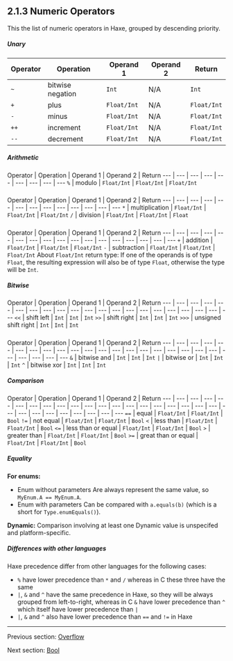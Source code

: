 ## 2.1.3 Numeric Operators

This the list of numeric operators in Haxe, grouped by descending priority.

##### Unary
 
 Operator  | Operation  | Operand 1  | Operand 2  | Return 
 --- | --- | --- | --- | ---
<code>~</code> | bitwise negation  | `Int`  | N/A  | `Int` 
<code>+</code> | plus  | `Float/Int`  | N/A  | `Float/Int` 
<code>-</code> | minus  | `Float/Int`  | N/A  | `Float/Int` 
<code>++</code> | increment  | `Float/Int`  | N/A  | `Float/Int` 
<code>--</code>  | decrement  | `Float/Int`  | N/A  | `Float/Int` 
 
##### Arithmetic
 
 Operator  | Operation  | Operand 1  | Operand 2  | Return 
 --- | --- | --- | --- | --- | --- | --- | --- | ---
<code>%</code>  | modulo  | `Float/Int`  | `Float/Int`  | `Float/Int` 
 
#####  
 
 Operator  | Operation  | Operand 1  | Operand 2  | Return 
 --- | --- | --- | --- | --- | --- | --- | --- | --- | --- | --- | --- | ---
<code>*</code>  | multiplication  | `Float/Int`  | `Float/Int`  | `Float/Int` 
<code>/</code>  | division  | `Float/Int`  | `Float/Int`  | `Float` 
 
#####  
 
 Operator  | Operation  | Operand 1  | Operand 2  | Return 
 --- | --- | --- | --- | --- | --- | --- | --- | --- | --- | --- | --- | --- | --- | --- | --- | ---
<code>+</code>  | addition  | `Float/Int`  | `Float/Int`  | `Float/Int` 
<code>-</code>  | subtraction  | `Float/Int`  | `Float/Int`  | `Float/Int` 
 About `Float/Int` return type: If one of the operands is of type `Float`, the resulting expression will also be of type `Float`, otherwise the type will be `Int`.
##### Bitwise
 
 Operator  | Operation  | Operand 1  | Operand 2  | Return 
 --- | --- | --- | --- | --- | --- | --- | --- | --- | --- | --- | --- | --- | --- | --- | --- | --- | --- | --- | --- | ---
<code>&lt;&lt;</code>  | shift left  | `Int`  | `Int`  | `Int` 
<code>&gt;&gt;</code>  | shift right  | `Int`  | `Int`  | `Int` 
<code>&gt;&gt;&gt;</code>  | unsigned shift right  | `Int`  | `Int`  | `Int` 
 
#####  
 
 Operator  | Operation  | Operand 1  | Operand 2  | Return 
 --- | --- | --- | --- | --- | --- | --- | --- | --- | --- | --- | --- | --- | --- | --- | --- | --- | --- | --- | --- | --- | --- | --- | --- | ---
<code>&amp;</code>  | bitwise and  | `Int`  | `Int`  | `Int` 
<code>&#124;</code>  | bitwise or  | `Int`  | `Int`  | `Int` 
<code>^</code>  | bitwise xor  | `Int`  | `Int`  | `Int` 
 
##### Comparison
 
 Operator  | Operation  | Operand 1  | Operand 2  | Return 
 --- | --- | --- | --- | --- | --- | --- | --- | --- | --- | --- | --- | --- | --- | --- | --- | --- | --- | --- | --- | --- | --- | --- | --- | --- | --- | --- | --- | ---
<code>==</code>  | equal  | `Float/Int`  | `Float/Int`  | `Bool` 
<code>!=</code>  | not equal  | `Float/Int`  | `Float/Int`  | `Bool` 
<code>&lt;</code>  | less than  | `Float/Int`  | `Float/Int`  | `Bool` 
<code>&lt;=</code>  | less than or equal  | `Float/Int`  | `Float/Int`  | `Bool` 
<code>&gt;</code>  | greater than  | `Float/Int`  | `Float/Int`  | `Bool` 
<code>&gt;=</code>  | great than or equal  | `Float/Int`  | `Float/Int`  | `Bool` 
 

##### Equality

**For enums:**

* Enum without parameters Are always represent the same value, so `MyEnum.A == MyEnum.A`. 
* Enum with parameters Can be compared with `a.equals(b)` (which is a short for `Type.enumEquals()`).

**Dynamic:**
Comparison involving at least one Dynamic value is unspecifed and platform-specific.

##### Differences with other languages

Haxe precedence differ from other languages for the following cases:

* `%` have lower precedence than `*` and `/` whereas in C these three have the same
* `|`, `&` and `^` have the same precedence in Haxe, so they will be always grouped from left-to-right, whereas in C `&` have lower precedence than `^` which itself have lower precedence than `|`
* `|`, `&` and `^` also have lower precedence than `==` and `!=` in Haxe

---

Previous section: [Overflow](types-overflow.md)

Next section: [Bool](types-bool.md)